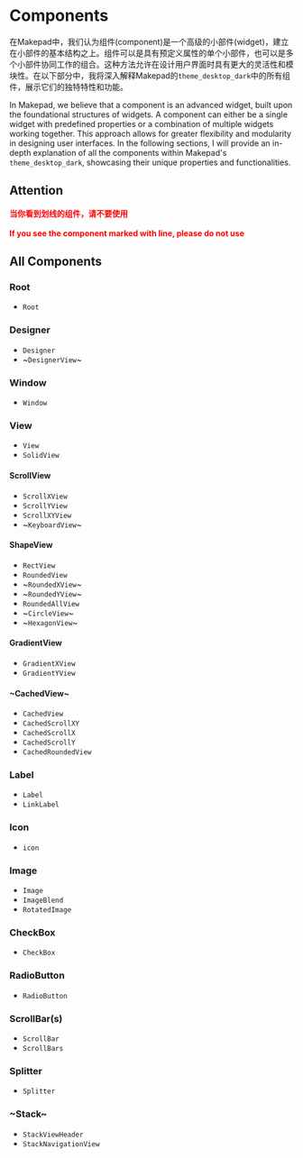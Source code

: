 # Components

在Makepad中，我们认为组件(component)是一个高级的小部件(widget)，建立在小部件的基本结构之上。组件可以是具有预定义属性的单个小部件，也可以是多个小部件协同工作的组合。这种方法允许在设计用户界面时具有更大的灵活性和模块性。在以下部分中，我将深入解释Makepad的`theme_desktop_dark`中的所有组件，展示它们的独特特性和功能。

In Makepad, we believe that a component is an advanced widget, built upon the foundational structures of widgets. A component can either be a single widget with predefined properties or a combination of multiple widgets working together. This approach allows for greater flexibility and modularity in designing user interfaces. In the following sections, I will provide an in-depth explanation of all the components within Makepad's `theme_desktop_dark`, showcasing their unique properties and functionalities.

## Attention

<strong style="color: #FF0000">
当你看到划线的组件，请不要使用<br><br>
If you see the component marked with line, please do not use
</strong>

## All Components

### Root

- `Root`

### Designer

- `Designer`
- ~`DesignerView`~

### Window

- `Window`

### View

- `View`
- `SolidView`
#### ScrollView
- `ScrollXView`
- `ScrollYView`
- `ScrollXYView`
- ~`KeyboardView`~
#### ShapeView
- `RectView`
- `RoundedView`
- ~`RoundedXView`~   
- ~`RoundedYView`~
- `RoundedAllView`
- ~`CircleView`~
- ~`HexagonView`~
#### GradientView
- `GradientXView`
- `GradientYView`
#### ~CachedView~
- `CachedView`
- `CachedScrollXY`
- `CachedScrollX`
- `CachedScrollY`
- `CachedRoundedView`

### Label

- `Label`
- `LinkLabel`

### Icon

- `icon`

### Image

- `Image`
- `ImageBlend`
- `RotatedImage`

### CheckBox

- `CheckBox`

### RadioButton

- `RadioButton`

### ScrollBar(s)

- `ScrollBar`
- `ScrollBars`

### Splitter

- `Splitter`

### ~Stack~
- `StackViewHeader`
- `StackNavigationView`
  